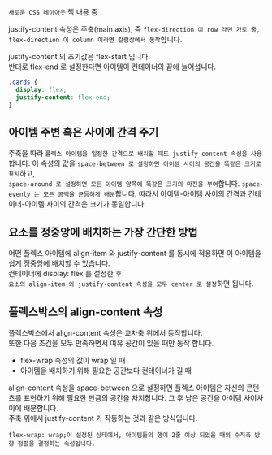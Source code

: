 `새로운 CSS 레이아웃` 책 내용 중

justify-content 속성은 주축(main axis),
즉 `flex-direction 이 row 라면 가로 줄, flex-direction 이 column 이라면 칼럼상에서 동작`합니다.

justify-content 의 초기값은 flex-start 입니다.  
반대로 flex-end 로 설정한다면 아이템이 컨테이너의 끝에 늘어섭니다.

```css
.cards {
  display: flex;
  justify-content: flex-end;
}
```

## 아이템 주변 혹은 사이에 간격 주기

주축을 따라 `플렉스 아이템을 일정한 간격으로 배치할 때도 justify-content 속성을 사용`합니다.
이 속성의 값을 `space-between 로 설정하면 아이템 사이의 공간을 똑같은 크기로 표시`하고,  
`space-around 로 설정하면 모든 아이템 양쪽에 똑같은 크기의 마진을 부여`합니다.
`space-evenly 는 모든 공백을 균등하게 배분`합니다. 따라서 아이템-아이템 사이의 간격과 컨테이너-아이템 사이의 간격은 크기가 동일합니다.

## 요소를 정중앙에 배치하는 가장 간단한 방법

어떤 플렉스 아이템에 align-item 와 justify-content 를 동시에 적용하면 이 아이템을 쉽게 정중앙에 배치할 수 있습니다.  
컨테이너에 display: flex 를 설정한 후  
`요소의 align-item 와 justify-content 속성을 모두 center 로 설정`하면 됩니다.

## 플렉스박스의 align-content 속성

플렉스박스에서 align-content 속성은 교차축 위에서 동작합니다.  
또한 다음 조건을 모두 만족하면서 여유 공간이 있을 때만 동작 합니다.

- flex-wrap 속성의 값이 wrap 일 때
- 아이템을 배치하기 위해 필요한 공간보다 컨테이너가 길 때

align-content 속성을 space-between 으로 설정하면 플렉스 아이템은 자신의 콘텐츠를 표현하기 위해 필요한 만큼의 공간을 차지합니다. 그 후 남은 공간을 아이템 사이사이에 배분합니다.  
주축 위에서 justify-content 가 작동하는 것과 같은 방식입니다.

`flex-wrap: wrap;이 설정된 상태에서, 아이템들의 행이 2줄 이상 되었을 때의 수직축 방향 정렬을 결정하는 속성입니다.`
